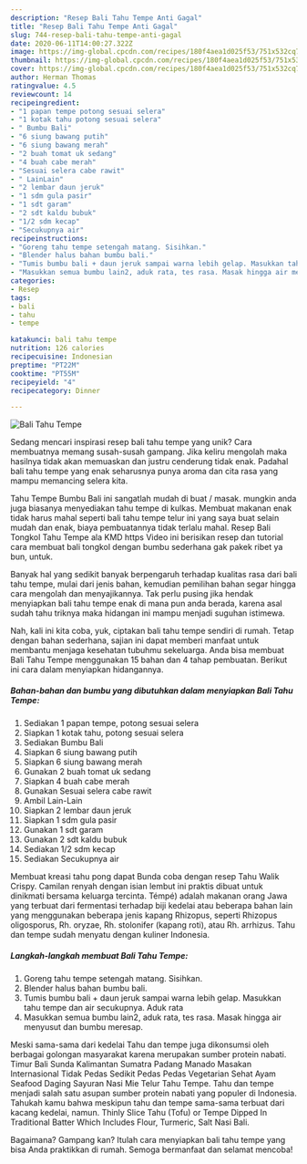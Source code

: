 ```yaml
---
description: "Resep Bali Tahu Tempe Anti Gagal"
title: "Resep Bali Tahu Tempe Anti Gagal"
slug: 744-resep-bali-tahu-tempe-anti-gagal
date: 2020-06-11T14:00:27.322Z
image: https://img-global.cpcdn.com/recipes/180f4aea1d025f53/751x532cq70/bali-tahu-tempe-foto-resep-utama.jpg
thumbnail: https://img-global.cpcdn.com/recipes/180f4aea1d025f53/751x532cq70/bali-tahu-tempe-foto-resep-utama.jpg
cover: https://img-global.cpcdn.com/recipes/180f4aea1d025f53/751x532cq70/bali-tahu-tempe-foto-resep-utama.jpg
author: Herman Thomas
ratingvalue: 4.5
reviewcount: 14
recipeingredient:
- "1 papan tempe potong sesuai selera"
- "1 kotak tahu potong sesuai selera"
- " Bumbu Bali"
- "6 siung bawang putih"
- "6 siung bawang merah"
- "2 buah tomat uk sedang"
- "4 buah cabe merah"
- "Sesuai selera cabe rawit"
- " LainLain"
- "2 lembar daun jeruk"
- "1 sdm gula pasir"
- "1 sdt garam"
- "2 sdt kaldu bubuk"
- "1/2 sdm kecap"
- "Secukupnya air"
recipeinstructions:
- "Goreng tahu tempe setengah matang. Sisihkan."
- "Blender halus bahan bumbu bali."
- "Tumis bumbu bali + daun jeruk sampai warna lebih gelap. Masukkan tahu tempe dan air secukupnya. Aduk rata"
- "Masukkan semua bumbu lain2, aduk rata, tes rasa. Masak hingga air menyusut dan bumbu meresap."
categories:
- Resep
tags:
- bali
- tahu
- tempe

katakunci: bali tahu tempe 
nutrition: 126 calories
recipecuisine: Indonesian
preptime: "PT22M"
cooktime: "PT55M"
recipeyield: "4"
recipecategory: Dinner

---
```



![Bali Tahu Tempe](https://img-global.cpcdn.com/recipes/180f4aea1d025f53/751x532cq70/bali-tahu-tempe-foto-resep-utama.jpg)

Sedang mencari inspirasi resep bali tahu tempe yang unik? Cara membuatnya memang susah-susah gampang. Jika keliru mengolah maka hasilnya tidak akan memuaskan dan justru cenderung tidak enak. Padahal bali tahu tempe yang enak seharusnya punya aroma dan cita rasa yang mampu memancing selera kita.

Tahu Tempe Bumbu Bali ini sangatlah mudah di buat / masak. mungkin anda juga biasanya menyediakan tahu tempe di kulkas. Membuat makanan enak tidak harus mahal seperti bali tahu tempe telur ini yang saya buat selain mudah dan enak, biaya pembuatannya tidak terlalu mahal. Resep Bali Tongkol Tahu Tempe ala KMD https Video ini berisikan resep dan tutorial cara membuat bali tongkol dengan bumbu sederhana gak pakek ribet ya bun, untuk.

Banyak hal yang sedikit banyak berpengaruh terhadap kualitas rasa dari bali tahu tempe, mulai dari jenis bahan, kemudian pemilihan bahan segar hingga cara mengolah dan menyajikannya. Tak perlu pusing jika hendak menyiapkan bali tahu tempe enak di mana pun anda berada, karena asal sudah tahu triknya maka hidangan ini mampu menjadi suguhan istimewa.


Nah, kali ini kita coba, yuk, ciptakan bali tahu tempe sendiri di rumah. Tetap dengan bahan sederhana, sajian ini dapat memberi manfaat untuk membantu menjaga kesehatan tubuhmu sekeluarga. Anda bisa membuat Bali Tahu Tempe menggunakan 15 bahan dan 4 tahap pembuatan. Berikut ini cara dalam menyiapkan hidangannya.

<!--inarticleads1-->

##### Bahan-bahan dan bumbu yang dibutuhkan dalam menyiapkan Bali Tahu Tempe:

1. Sediakan 1 papan tempe, potong sesuai selera
1. Siapkan 1 kotak tahu, potong sesuai selera
1. Sediakan  Bumbu Bali
1. Siapkan 6 siung bawang putih
1. Siapkan 6 siung bawang merah
1. Gunakan 2 buah tomat uk sedang
1. Siapkan 4 buah cabe merah
1. Gunakan Sesuai selera cabe rawit
1. Ambil  Lain-Lain
1. Siapkan 2 lembar daun jeruk
1. Siapkan 1 sdm gula pasir
1. Gunakan 1 sdt garam
1. Gunakan 2 sdt kaldu bubuk
1. Sediakan 1/2 sdm kecap
1. Sediakan Secukupnya air


Membuat kreasi tahu pong dapat Bunda coba dengan resep Tahu Walik Crispy. Camilan renyah dengan isian lembut ini praktis dibuat untuk dinikmati bersama keluarga tercinta. Témpé) adalah makanan orang Jawa yang terbuat dari fermentasi terhadap biji kedelai atau beberapa bahan lain yang menggunakan beberapa jenis kapang Rhizopus, seperti Rhizopus oligosporus, Rh. oryzae, Rh. stolonifer (kapang roti), atau Rh. arrhizus. Tahu dan tempe sudah menyatu dengan kuliner Indonesia. 

<!--inarticleads2-->

##### Langkah-langkah membuat Bali Tahu Tempe:

1. Goreng tahu tempe setengah matang. Sisihkan.
1. Blender halus bahan bumbu bali.
1. Tumis bumbu bali + daun jeruk sampai warna lebih gelap. Masukkan tahu tempe dan air secukupnya. Aduk rata
1. Masukkan semua bumbu lain2, aduk rata, tes rasa. Masak hingga air menyusut dan bumbu meresap.


Meski sama-sama dari kedelai Tahu dan tempe juga dikonsumsi oleh berbagai golongan masyarakat karena merupakan sumber protein nabati. Timur Bali Sunda Kalimantan Sumatra Padang Manado Masakan Internasional Tidak Pedas Sedikit Pedas Pedas Vegetarian Sehat Ayam Seafood Daging Sayuran Nasi Mie Telur Tahu Tempe. Tahu dan tempe menjadi salah satu asupan sumber protein nabati yang populer di Indonesia. Tahukah kamu bahwa meskipun tahu dan tempe sama-sama terbuat dari kacang kedelai, namun. Thinly Slice Tahu (Tofu) or Tempe Dipped In Traditional Batter Which Includes Flour, Turmeric, Salt Nasi Bali. 

Bagaimana? Gampang kan? Itulah cara menyiapkan bali tahu tempe yang bisa Anda praktikkan di rumah. Semoga bermanfaat dan selamat mencoba!
